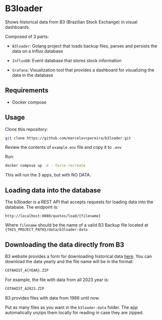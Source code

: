 # B3loader

Shows historical data from B3 (Brazilian Stock Exchange) in visual dashboards.

Composed of 3 parts:

- `B3loader`: Golang project that loads backup files, parses and persists the data on a Influx database

- `InfluxDB`: Event database that stores stock information

- `Grafana`: Visualization tool that provides a dashboard for visualizing the data in the database

## Requirements

- Docker compose

## Usage

Clone this repository:
```bash
git clone https://github.com/marcelovcpereira/b3loader.git
```

Review the contents of `example.env` file and copy it to `.env` 

Run:
```bash
docker compose up -d --force-recreate
```

This will run the 3 apps, but with NO DATA.

## Loading data into the database

The b3loader is a REST API that accepts requests for loading data into the database.
The endpoint is:

`http://localhost:8080/quotes/load/{filename}`

Where `filename` should be the name of a valid B3 Backup file located at `{THIS_PROJECT_PATH}/data/b3loader-data`


## Downloading the data directly from B3

B3 website provides a form for downloading historical data [here](https://www.b3.com.br/pt_br/market-data-e-indices/servicos-de-dados/market-data/historico/mercado-a-vista/series-historicas/).
You can download the data yearly and the file name will be in the format:
```bash
COTAHIST_A{YEAR}.ZIP
```
For example, the file with data from all 2023 year is:
```bash
COTAHIST_A2023.ZIP
```

B3 provides files with data from 1986 until now.

Put as many files as you want in the `b3loader-data` folder.
The app automatically unzips them locally for reading in case they are zipped.